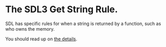 # The SDL3 Get String Rule.

SDL has specific rules for when a string is returned by a function, such as who owns the memory.

You should read up on [the details](https://wiki.libsdl.org/SDL3/README/strings#the-sdl-get-string-rule).

